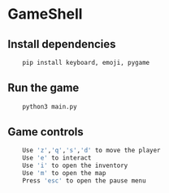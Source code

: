# GameShell

## Install dependencies

```bash
    pip install keyboard, emoji, pygame
```

## Run the game

```bash
    python3 main.py
```

## Game controls

```bash
    Use 'z','q','s','d' to move the player
    Use 'e' to interact
    Use 'i' to open the inventory
    Use 'm' to open the map
    Press 'esc' to open the pause menu
```
